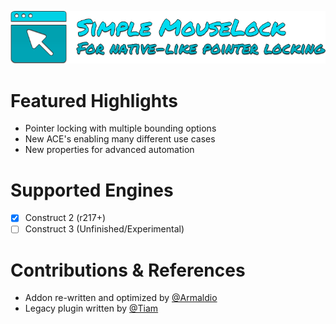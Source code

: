 ![header](https://github.com/DannyyyOnGit/Mouselock-Plugin/blob/master/Distribution/header.png)

# Featured Highlights
- Pointer locking with multiple bounding options
- New ACE's enabling many different use cases
- New properties for advanced automation

# Supported Engines
- [X] Construct 2 (r217+)
- [ ] Construct 3 (Unfinished/Experimental)

# Contributions & References
- Addon re-written and optimized by [@Armaldio](https://github.com/Armaldio)
- Legacy plugin written by [@Tiam](https://www.construct.net/en/forum/construct-2/addons-29/plugin-mouse-lock-v0-5updated-77252)
